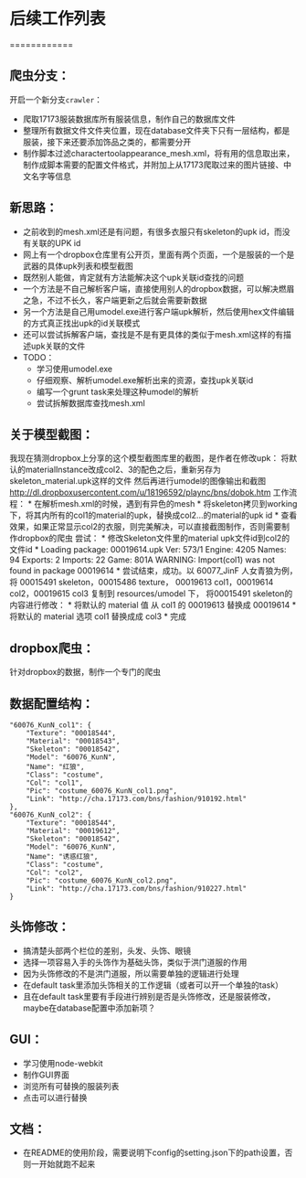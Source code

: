 # 后续工作列表
============

## 爬虫分支：
开启一个新分支`crawler`：

* 爬取17173服装数据库所有服装信息，制作自己的数据库文件
* 整理所有数据文件文件夹位置，现在database文件夹下只有一层结构，都是服装，接下来还要添加饰品之类的，都需要分开
* 制作脚本过滤charactertoolappearance_mesh.xml，将有用的信息取出来，制作成脚本需要的配置文件格式，并附加上从17173爬取过来的图片链接、中文名字等信息

## 新思路：
* 之前收到的mesh.xml还是有问题，有很多衣服只有skeleton的upk id，而没有关联的UPK id
* 网上有一个dropbox仓库里有公开页，里面有两个页面，一个是服装的一个是武器的具体upk列表和模型截图
* 既然别人能做，肯定就有方法能解决这个upk关联id查找的问题
* 一个方法是不自己解析客户端，直接使用别人的dropbox数据，可以解决燃眉之急，不过不长久，客户端更新之后就会需要新数据
* 另一个方法是自己用umodel.exe进行客户端upk解析，然后使用hex文件编辑的方式真正找出upk的id关联模式
* 还可以尝试拆解客户端，查找是不是有更具体的类似于mesh.xml这样的有描述upk关联的文件
* TODO：
    * 学习使用umodel.exe
    * 仔细观察、解析umodel.exe解析出来的资源，查找upk关联id
    * 编写一个grunt task来处理这种umodel的解析
    * 尝试拆解数据库查找mesh.xml

## 关于模型截图：
我现在猜测dropbox上分享的这个模型截图库里的截图，是作者在修改upk：
将默认的materialInstance改成col2、3的配色之后，重新另存为skeleton_material.upk这样的文件
然后再进行umodel的图像输出和截图
http://dl.dropboxusercontent.com/u/18196592/plaync/bns/dobok.htm
工作流程：
    * 在解析mesh.xml的时候，遇到有异色的mesh
    * 将skeleton拷贝到working下，将其内所有的col1的material的upk，替换成col2...的material的upk id
    * 查看效果，如果正常显示col2的衣服，则完美解决，可以直接截图制作，否则需要制作dropbox的爬虫
尝试：
    * 修改Skeleton文件里的material upk文件id到col2的文件id
    * Loading package: 00019614.upk Ver: 573/1 Engine: 4205 Names: 94 Exports: 2 Imports: 22 Game: 801A
      WARNING: Import(col1) was not found in package 00019614
    * 尝试结束，成功。以 60077_JinF 人女青狼为例，将 00015491 skeleton，00015486 texture，
      00019613 col1，00019614 col2，00019615 col3 复制到 resources/umodel 下，
      将00015491 skeleton的内容进行修改：
        * 将默认的 material 值 从 col1 的 00019613 替换成 00019614
        * 将默认的 material 选项 col1 替换成成 col3
        * 完成

## dropbox爬虫：
针对dropbox的数据，制作一个专门的爬虫

## 数据配置结构：
    "60076_KunN_col1": {
        "Texture": "00018544",
        "Material": "00018543",
        "Skeleton": "00018542",
        "Model": "60076_KunN",
        "Name": "红狼",
        "Class": "costume",
        "Col": "col1",
        "Pic": "costume_60076_KunN_col1.png",
        "Link": "http://cha.17173.com/bns/fashion/910192.html"
    },
    "60076_KunN_col2": {
        "Texture": "00018544",
        "Material": "00019612",
        "Skeleton": "00018542",
        "Model": "60076_KunN",
        "Name": "诱惑红狼",
        "Class": "costume",
        "Col": "col2",
        "Pic": "costume_60076_KunN_col2.png",
        "Link": "http://cha.17173.com/bns/fashion/910227.html"
    }

## 头饰修改：
* 搞清楚头部两个栏位的差别，头发、头饰、眼镜
* 选择一项容易入手的头饰作为基础头饰，类似于洪门道服的作用
* 因为头饰修改的不是洪门道服，所以需要单独的逻辑进行处理
* 在default task里添加头饰相关的工作逻辑（或者可以开一个单独的task）
* 且在default task里要有手段进行辨别是否是头饰修改，还是服装修改，maybe在database配置中添加新项？

## GUI：
* 学习使用node-webkit
* 制作GUI界面
* 浏览所有可替换的服装列表
* 点击可以进行替换

## 文档：
* 在README的使用阶段，需要说明下config的setting.json下的path设置，否则一开始就跑不起来
